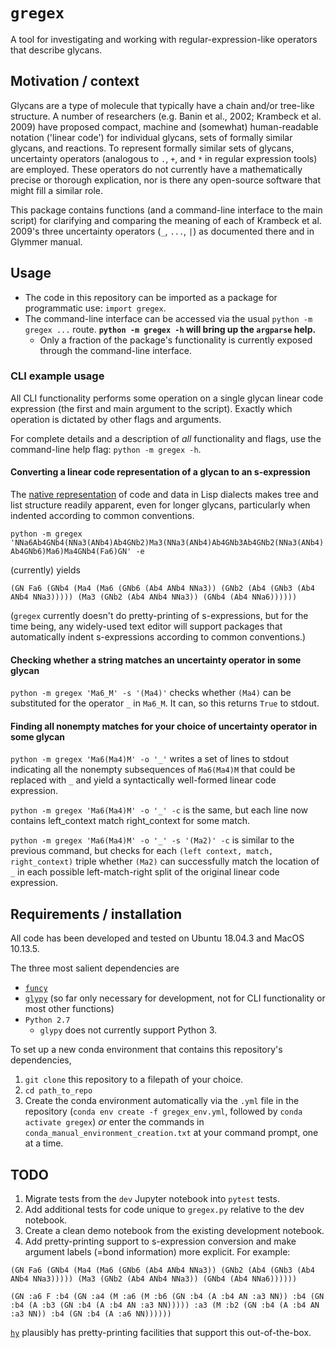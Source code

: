 # `gregex`
A tool for investigating and working with regular-expression-like operators that describe glycans.

## Motivation / context

Glycans are a type of molecule that typically have a chain and/or tree-like structure. A number of researchers (e.g. Banin et al., 2002; Krambeck et al. 2009) have proposed compact, machine and (somewhat) human-readable notation ('linear code') for individual glycans, sets of formally similar glycans, and reactions. To represent formally similar sets of glycans, uncertainty operators (analogous to `.`, `+`, and `*` in regular expression tools) are employed. These operators do not currently have a mathematically precise or thorough explication, nor is there any open-source software that might fill a similar role.

This package contains functions (and a command-line interface to the main script) for clarifying and comparing the meaning of each of Krambeck et al. 2009's three uncertainty operators (`_`, `...`, `|`) as documented there and in Glymmer manual.

## Usage

 - The code in this repository can be imported as a package for programmatic use: `import gregex`.
 - The command-line interface can be accessed via the usual `python -m gregex ...` route. **`python -m gregex -h` will bring up the `argparse` help.**
    - Only a fraction of the package's functionality is currently exposed through the command-line interface.

### CLI example usage

All CLI functionality performs some operation on a single glycan linear code expression (the first and main argument to the script). Exactly which operation is dictated by other flags and arguments.

For complete details and a description of *all* functionality and flags, use the command-line help flag: `python -m gregex -h`.

#### Converting a linear code representation of a glycan to an s-expression

The [native representation](https://en.wikipedia.org/wiki/S-expression) of code and data in Lisp dialects makes tree and list structure readily apparent, even for longer glycans, particularly when indented according to common conventions.

`python -m gregex 'NNa6Ab4GNb4(NNa3(ANb4)Ab4GNb2)Ma3(NNa3(ANb4)Ab4GNb3Ab4GNb2(NNa3(ANb4)Ab4GNb6)Ma6)Ma4GNb4(Fa6)GN' -e`

(currently) yields

`(GN Fa6 (GNb4 (Ma4 (Ma6 (GNb6 (Ab4 ANb4 NNa3)) (GNb2 (Ab4 (GNb3 (Ab4 ANb4 NNa3))))) (Ma3 (GNb2 (Ab4 ANb4 NNa3)) (GNb4 (Ab4 NNa6))))))`

(`gregex` currently doesn't do pretty-printing of s-expressions, but for the time being, any widely-used text editor will support packages that automatically indent s-expressions according to common conventions.)

#### Checking whether a string matches an uncertainty operator in some glycan

`python -m gregex 'Ma6_M' -s '(Ma4)'` checks whether `(Ma4)` can be substituted for the operator `_` in `Ma6_M`. It can, so this returns `True` to stdout.

#### Finding all nonempty matches for your choice of uncertainty operator in some glycan

`python -m gregex 'Ma6(Ma4)M' -o '_'` writes a set of lines to stdout indicating all the nonempty subsequences of `Ma6(Ma4)M` that could be replaced with `_` and yield a syntactically well-formed linear code expression.

`python -m gregex 'Ma6(Ma4)M' -o '_' -c` is the same, but each line now contains
	left_context	match	right_context
for some match. 

`python -m gregex 'Ma6(Ma4)M' -o '_' -s '(Ma2)' -c` is similar to the previous command, but checks for each `(left context, match, right_context)` triple whether `(Ma2)` can successfully match the location of `_` in each possible left-match-right split of the original linear code expression.

## Requirements / installation

All code has been developed and tested on Ubuntu 18.04.3 and MacOS 10.13.5.

The three most salient dependencies are
 - [`funcy`](https://funcy.readthedocs.io/en/stable/)
 - [`glypy`](https://pythonhosted.org/glypy/) (so far only necessary for development, not for CLI functionality or most other functions)
 - `Python 2.7`
    - `glypy` does not currently support Python 3.

To set up a new conda environment that contains this repository's dependencies,
1. `git clone` this repository to a filepath of your choice.
2. `cd path_to_repo`
3. Create the conda environment automatically via the `.yml` file in the repository (`conda env create -f gregex_env.yml`, followed by `conda activate gregex`) *or* enter the commands in `conda_manual_environment_creation.txt` at your command prompt, one at a time.

## TODO

1. Migrate tests from the `dev` Jupyter notebook into `pytest` tests.
2. Add additional tests for code unique to `gregex.py` relative to the dev notebook.
3. Create a clean demo notebook from the existing development notebook.
4. Add pretty-printing support to s-expression conversion and make argument labels (=bond information) more explicit. For example: 
   
`(GN Fa6
    (GNb4 (Ma4 (Ma6 (GNb6 (Ab4 ANb4
                               NNa3))
                    (GNb2 (Ab4 (GNb3 (Ab4 ANb4
                                          NNa3)))))
               (Ma3 (GNb2 (Ab4 ANb4
                               NNa3))
                    (GNb4 (Ab4 NNa6))))))`

`(GN :a6 F
    :b4 (GN :a4 (M :a6 (M :b6 (GN :b4 (A :b4 AN
                                         :a3 NN))
                          :b4 (GN :b4 (A :b3 (GN :b4 (A :b4 AN
                                                        :a3 NN)))))
                   :a3 (M :b2 (GN :b4 (A :b4 AN
                                         :a3 NN))
                          :b4 (GN :b4 (A :a6 NN))))))`

[`hy`](https://docs.hylang.org/en/stable/) plausibly has pretty-printing facilities that support this out-of-the-box.

